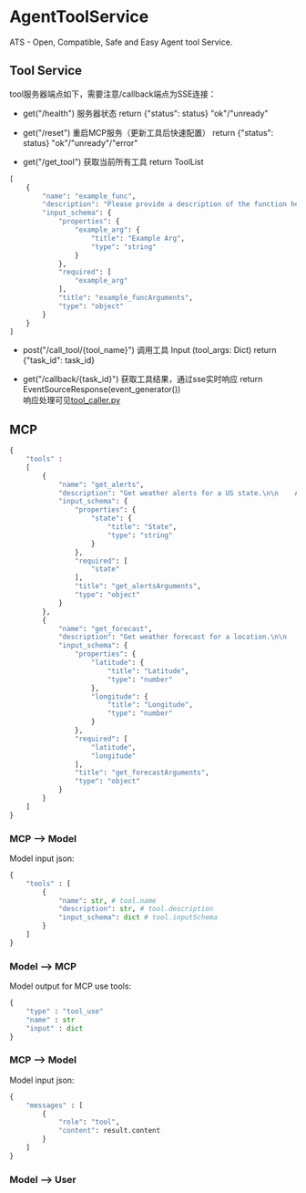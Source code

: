 # AgentToolService
ATS - Open, Compatible, Safe and Easy Agent tool Service.

## Tool Service

tool服务器端点如下，需要注意/callback端点为SSE连接：

- get("/health")
  服务器状态
  return {"status": status}
  "ok"/"unready"  


- get("/reset")
  重启MCP服务（更新工具后快速配置）
  return {"status": status}
  "ok"/"unready"/"error"  


- get("/get_tool")
  获取当前所有工具
  return ToolList  
```python
[
    {
        "name": "example_func",
        "description": "Please provide a description of the function here.\n\n    Args:\n        example_arg: Describe the input here.\n    ",
        "input_schema": {
            "properties": {
                "example_arg": {
                    "title": "Example Arg",
                    "type": "string"
                }
            },
            "required": [
                "example_arg"
            ],
            "title": "example_funcArguments",
            "type": "object"
        }
    }
]
```  



- post("/call_tool/{tool_name}")
  调用工具
  Input (tool_args: Dict)
  return {"task_id": task_id}  


- get("/callback/{task_id}")
  获取工具结果，通过sse实时响应
  return EventSourceResponse(event_generator())  
  响应处理可见[tool_caller.py](./tool_caller.py)
  




## MCP
```python
{
    "tools" :
    [
        {
            "name": "get_alerts",
            "description": "Get weather alerts for a US state.\n\n    Args:\n        state: Two-letter US state code (e.g. CA, NY)\n    ",
            "input_schema": {
                "properties": {
                    "state": {
                        "title": "State",
                        "type": "string"
                    }
                },
                "required": [
                    "state"
                ],
                "title": "get_alertsArguments",
                "type": "object"
            }
        },
        {
            "name": "get_forecast",
            "description": "Get weather forecast for a location.\n\n    Args:\n        latitude: Latitude of the location\n        longitude: Longitude of the location\n    ",
            "input_schema": {
                "properties": {
                    "latitude": {
                        "title": "Latitude",
                        "type": "number"
                    },
                    "longitude": {
                        "title": "Longitude",
                        "type": "number"
                    }
                },
                "required": [
                    "latitude",
                    "longitude"
                ],
                "title": "get_forecastArguments",
                "type": "object"
            }
        }
    ]
}
```

### MCP --> Model
Model input json:  
```python
{
    "tools" : [
        {
            "name": str, # tool.name
            "description": str, # tool.description
            "input_schema": dict # tool.inputSchema
        }
    ]
}
```

### Model --> MCP
Model output for MCP use tools:  
```python
{
    "type" : "tool_use"
    "name" : str
    "input" : dict
}
```

### MCP --> Model
Model input json:

```python
{
    "messages" : [
        {
            "role": "tool", 
            "content": result.content
        }
    ]
}
```

### Model --> User
